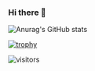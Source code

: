 ### Hi there 👋

![Anurag's GitHub stats](https://github-readme-stats.vercel.app/api?username=C0KE&show_icons=true&theme=radical)

[![trophy](https://github-profile-trophy.vercel.app/?username=C0KE&theme=onedark)](https://github.com/ryo-ma/github-profile-trophy)


![visitors](https://visitor-badge.glitch.me/badge?page_id=C0KE&left_color=green&right_color=red)

